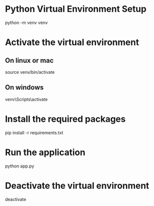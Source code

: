# Python Virtual Environment Setup
python -m venv venv

# Activate the virtual environment
## On linux or mac
source venv/bin/activate

## On windows
venv\Scripts\activate

# Install the required packages
pip install -r requirements.txt

# Run the application
python app.py

# Deactivate the virtual environment
deactivate

